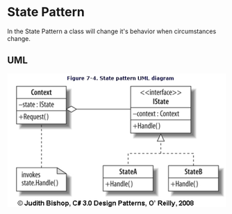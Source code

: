 State Pattern
========================

In the State Pattern a class will change it's behavior when circumstances change.

UML
------------------------

![Alt text](../../uml/state.jpg)
